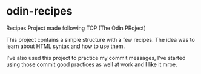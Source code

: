 # odin-recipes
Recipes Project made following TOP (The Odin PRoject)

This project contains a simple structure with a few recipes.
The idea was to learn about HTML syntax and how to use them.

I've also used this project to practice my commit messages,
I've started using those commit good practices as well at work and I like it mroe.
